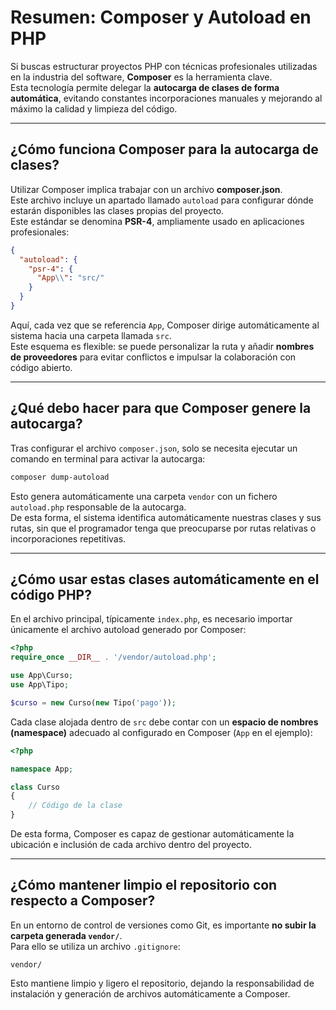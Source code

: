 # Resumen: Composer y Autoload en PHP

Si buscas estructurar proyectos PHP con técnicas profesionales utilizadas en la industria del software, **Composer** es la herramienta clave.  
Esta tecnología permite delegar la **autocarga de clases de forma automática**, evitando constantes incorporaciones manuales y mejorando al máximo la calidad y limpieza del código.

---

## ¿Cómo funciona Composer para la autocarga de clases?

Utilizar Composer implica trabajar con un archivo **composer.json**.  
Este archivo incluye un apartado llamado `autoload` para configurar dónde estarán disponibles las clases propias del proyecto.  
Este estándar se denomina **PSR-4**, ampliamente usado en aplicaciones profesionales:

```json
{
  "autoload": {
    "psr-4": {
      "App\\": "src/"
    }
  }
}
```

Aquí, cada vez que se referencia `App`, Composer dirige automáticamente al sistema hacia una carpeta llamada `src`.  
Este esquema es flexible: se puede personalizar la ruta y añadir **nombres de proveedores** para evitar conflictos e impulsar la colaboración con código abierto.

---

## ¿Qué debo hacer para que Composer genere la autocarga?

Tras configurar el archivo `composer.json`, solo se necesita ejecutar un comando en terminal para activar la autocarga:

```bash
composer dump-autoload
```

Esto genera automáticamente una carpeta `vendor` con un fichero `autoload.php` responsable de la autocarga.  
De esta forma, el sistema identifica automáticamente nuestras clases y sus rutas, sin que el programador tenga que preocuparse por rutas relativas o incorporaciones repetitivas.

---

## ¿Cómo usar estas clases automáticamente en el código PHP?

En el archivo principal, típicamente `index.php`, es necesario importar únicamente el archivo autoload generado por Composer:

```php
<?php
require_once __DIR__ . '/vendor/autoload.php';

use App\Curso;
use App\Tipo;

$curso = new Curso(new Tipo('pago'));
```

Cada clase alojada dentro de `src` debe contar con un **espacio de nombres (namespace)** adecuado al configurado en Composer (`App` en el ejemplo):

```php
<?php

namespace App;

class Curso
{
    // Código de la clase
}
```

De esta forma, Composer es capaz de gestionar automáticamente la ubicación e inclusión de cada archivo dentro del proyecto.

---

## ¿Cómo mantener limpio el repositorio con respecto a Composer?

En un entorno de control de versiones como Git, es importante **no subir la carpeta generada `vendor/`**.  
Para ello se utiliza un archivo `.gitignore`:

```
vendor/
```

Esto mantiene limpio y ligero el repositorio, dejando la responsabilidad de instalación y generación de archivos automáticamente a Composer.
